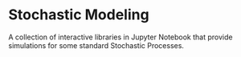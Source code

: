 # Stochastic Modeling

A collection of interactive libraries in Jupyter Notebook that provide simulations for some standard Stochastic Processes. 

